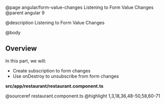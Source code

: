 @page angular/form-value-changes Listening to Form Value Changes
@parent angular 9

@description Listening to Form Value Changes

@body

## Overview

In this part, we will:

- Create subscription to form changes
- Use onDestroy to unsubscribe from form changes

__src/app/restaurant/restaurant.component.ts__

@sourceref restaurant.component.ts
@highlight 1,3,18,36,48-50,58,60-71
